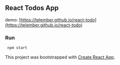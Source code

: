 ## React Todos App
 demo: [https://telember.github.io/react-todo](https://telember.github.io/react-todo)

### Run
  ```sh
   npm start
  ```
  
This project was bootstrapped with [Create React App](https://github.com/facebookincubator/create-react-app).<br>

